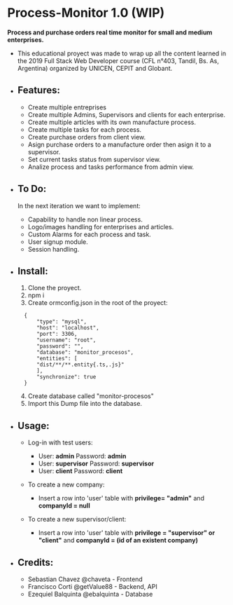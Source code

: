 # Process-Monitor 1.0 (WIP)
**Process and purchase orders real time monitor for small and medium enterprises.**

- This educational proyect was made to wrap up all the content learned in the 2019 Full Stack Web Developer course (CFL n°403, Tandil, Bs. As, Argentina) organized by UNICEN, CEPIT and Globant.

- ## Features:
  - Create multiple entreprises
  - Create multiple Admins, Supervisors and clients for each enterprise.
  - Create multiple articles with its own manufacture process.
  - Create multiple tasks for each process.
  - Create purchase orders from client view.
  - Asign purchase orders to a manufacture order then asign it to a supervisor.
  - Set current tasks status from supervisor view.
  - Analize process and tasks performance from admin view.

- ## To Do:
  In the next iteration we want to implement:
    - Capability to handle non linear process.
    - Logo/images handling for enterprises and articles.
    - Custom Alarms for each process and task.
    - User signup module.
    - Session handling.

- ## Install: 
  1. Clone the proyect.
  2. npm i
  3. Create ormconfig.json in the root of the proyect:
  ```       
    {
        "type": "mysql",
        "host": "localhost",
        "port": 3306,
        "username": "root",
        "password": "",
        "database": "monitor_procesos",
        "entities": [
        "dist/**/**.entity{.ts,.js}"
        ],
        "synchronize": true
    }
  ```
  4. Create database called "monitor-procesos"
  5. Import this Dump file into the database. 

- ## Usage:
  - Log-in with test users: 
    - User: **admin**  Password: **admin**
    - User: **supervisor** Password: **supervisor**
    - User: **client** Password: **client**  

  - To create a new company:
    - Insert a row into 'user' table with **privilege= "admin"**  and **companyId = null**

  - To create a new supervisor/client:
    - Insert a row into 'user' table with **privilege = "supervisor" or "client"** and **companyId = (id of an existent company)**

- ## Credits:

  - Sebastian Chavez @chaveta - Frontend
  - Francisco Corti  @getValue88 - Backend, API
  - Ezequiel Balquinta @ebalquinta - Database